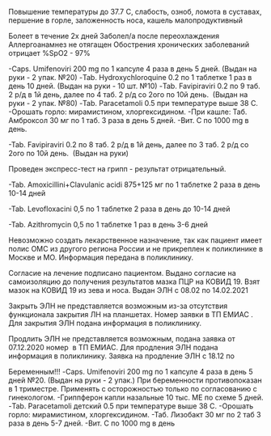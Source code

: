 Повышение температуры до 37.7 С, слабость, озноб, ломота в суставах, першение в горле, заложенность носа, кашель малопродуктивный 

Болеет в течение 2х дней
Заболел/а после переохлаждения 
Аллергоанамнез не отягащен 
Обострения хронических заболеваний отрицает 
%SpO2 - 97%

-Caps. Umifenoviri 200 mg по 1 капсуле 4 раза в день 5 дней. (Выдан на руки - 2 упак. №20)
-Tab. Hydroxychloroquine 0.2 по 1 таблетке 1 раз в день 10 дней. (Выдан на руки - 10 шт. №10)
-Tab. Favipiraviri 0.2 по 9 таб. 2 р/д в 1й день, далее по 4 таб. 2 р/д со 2ого по 10й день.  (Выдан на руки - 2 упак. №80)
-Tab. Paracetamoli 0.5 при температуре выше 38 С. 
-Орошать горло: мирамистином, хлоргексидином.
-При кашле: Таб. Амброксол 30 мг по 1 таб. 3 раза в день 5 дней.
-Вит. С по 1000 mg в день.


-Tab. Favipiraviri 0.2 по 8 таб. 2 р/д в 1й день, далее по 3 таб. 2 р/д со 2ого по 10й день.  (Выдан на руки)

Проведен экспресс-тест на грипп - результат отрицательный.

-Tab. Amoxicillini+Clavulanic acidi 875+125 мг по 1 таблетке 2 раза в день 10-14 дней

-Tab. Levofloxacini 0,5 по 1 таблетке 2 раза в день до 10-14 дней

-Tab. Azithromycin 0,5 по 1 таблетке 1 раз в день 3-6 дней

Невозможно создать лекарственное назначение, так как пациент имеет полис ОМС из другого региона России и не прикреплен к поликлинике в Москве и МО. Информация передана в поликлинику.

Согласие на лечение подписано пациентом.
Выдано согласие на самоизоляцию до получения результатов мазка ПЦР на КОВИД 19.
Взят мазок на КОВИД 19 из зева и носа.
Выдан ЭЛН с 08.02 по 14.02.2021

Закрыть ЭЛН не представляется возможным из-за отсутствия функционала закрытия ЛН на планшетах. Номер заявки в ТП ЕМИАС  . Для закрытия ЭЛН подана информация в поликлинику.

Продлить ЭЛН не представляется возможным, подана заявка от 07.12.2020 номер  в ТП ЕМИАС. Для продления ЭЛН подана информация в поликлинику. Заявка на продление ЭЛН с 18.12 по

Беременным!!!
-Caps. Umifenoviri 200 mg по 1 капсуле 4 раза в день 5 дней №20. (Выдан на руки - 2 упак.) При беременности противопоказан в 1 триместре. Применять с осторожностью только по согласованию с гинекологом.
-Гриппферон капли назальные 10 тыс. МЕ по схеме 5 дней.
-Tab. Paracetamoli детский 0.5 при температуре выше 38 С. 
-Орошать горло: мирамистином, хлоргексидином.
-Таб. Лизобакт 30 мг по 2 таб 3 раза в день 5-7 дней.
-Вит. С по 1000 mg в день
